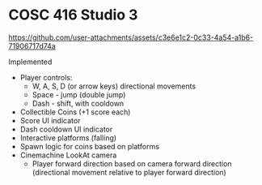 # COSC 416 Studio 3

https://github.com/user-attachments/assets/c3e6e1c2-0c33-4a54-a1b6-71906717d74a

Implemented
* Player controls:
  * W, A, S, D (or arrow keys) directional movements 
  * Space - jump (double jump)
  * Dash - shift, with cooldown
* Collectible Coins (+1 score each)
* Score UI indicator
* Dash cooldown UI indicator
* Interactive platforms (falling)
* Spawn logic for coins based on platforms
* Cinemachine LookAt camera
  * Player forward direction based on camera forward direction (directional movement relative to player forward direction)   

